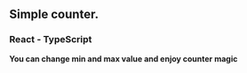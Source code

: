 ## Simple counter.

### React - TypeScript

**You can change min and max value and enjoy counter magic**
